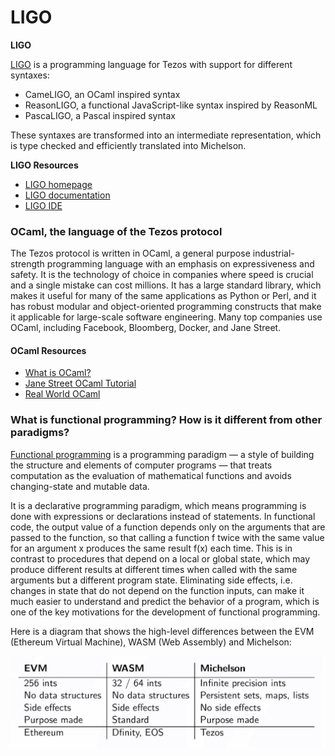 # LIGO

**LIGO**

[LIGO](https://ligolang.org) is a programming language for Tezos with support for different syntaxes:

* CameLIGO, an OCaml inspired syntax
* ReasonLIGO, a functional JavaScript-like syntax inspired by ReasonML
* PascaLIGO, a Pascal inspired syntax

These syntaxes are transformed into an intermediate representation, which is type checked and efficiently translated into Michelson.

**LIGO Resources**

* [LIGO homepage](https://ligolang.org/)
* [LIGO documentation](https://ligolang.org/docs/intro/introduction)
* [LIGO IDE](https://ide.ligolang.org/)

### **OCaml, the language of the Tezos protocol**

The Tezos protocol is written in OCaml, a general purpose industrial-strength programming language with an emphasis on expressiveness and safety. It is the technology of choice in companies where speed is crucial and a single mistake can cost millions. It has a large standard library, which makes it useful for many of the same applications as Python or Perl, and it has robust modular and object-oriented programming constructs that make it applicable for large-scale software engineering. Many top companies use OCaml, including Facebook, Bloomberg, Docker, and Jane Street.

#### OCaml Resources

* [What is OCaml?](https://ocaml.org/learn/description.html)
* [Jane Street OCaml Tutorial](https://github.com/janestreet/learn-ocaml-workshop)
* [Real World OCaml](https://realworldocaml.org/)

### **What is functional programming? How is it different from other paradigms?**

[Functional programming](https://en.wikipedia.org/wiki/Functional_programming) is a programming paradigm — a style of building the structure and elements of computer programs — that treats computation as the evaluation of mathematical functions and avoids changing-state and mutable data.

It is a declarative programming paradigm, which means programming is done with expressions or declarations instead of statements. In functional code, the output value of a function depends only on the arguments that are passed to the function, so that calling a function f twice with the same value for an argument x produces the same result f\(x\) each time. This is in contrast to procedures that depend on a local or global state, which may produce different results at different times when called with the same arguments but a different program state. Eliminating side effects, i.e. changes in state that do not depend on the function inputs, can make it much easier to understand and predict the behavior of a program, which is one of the key motivations for the development of functional programming.

Here is a diagram that shows the high-level differences between the EVM \(Ethereum Virtual Machine\), WASM \(Web Assembly\) and Michelson:

![](../../.gitbook/assets/languages.png)

